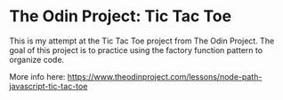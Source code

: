 # The Odin Project: Tic Tac Toe 
This is my attempt at the Tic Tac Toe project from The Odin Project. The goal of this project is to practice using the factory function pattern to organize code.

More info here: https://www.theodinproject.com/lessons/node-path-javascript-tic-tac-toe
